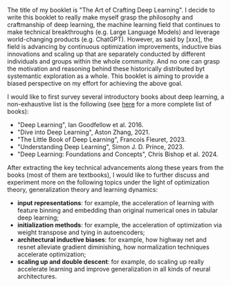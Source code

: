 

The title of my booklet is "The Art of Crafting Deep Learning".
I decide to write this booklet to really make myself grasp the philosophy and craftmanship of deep learning, the machine learning field that continues to make technical breakthroughs (e.g. Large Language Models) and leverage world-changing products (e.g. ChatGPT).
However, as said by [xxx], the field is advancing by continuous optimization improvements, inductive bias innovations and scaling up that are separately conducted by different individuals and groups within the whole community.
And no one can grasp the motivation and reasoning behind these historically distributed byt systemantic exploration as a whole.
This booklet is aiming to provide a biased perspective on my effort for achieving the above goal.

I would like to first survey several introductory books about deep learning, a non-exhaustive list is the following (see [here](https://github.com/Carl-McBride-Ellis/Compendium-of-free-ML-reading-resources?tab=readme-ov-file#deep-learning--neural-networks) for a more complete list of books):
- "Deep Learning", Ian Goodfellow et al. 2016.
- "Dive into Deep Learning", Aston Zhang, 2021.
- "The Little Book of Deep Learning", Francois Fleuret, 2023.
- "Understanding Deep Learning", Simon J. D. Prince, 2023.
- "Deep Learning: Foundations and Concepts", Chris Bishop et al. 2024.

After extracting the key technical advancements along these years from the books (most of them are textbooks), I would like to further discuss and experiment more on the following topics under the light of optimization theory, generalization theory and learning dynamics:
- **input representations**: for example, the acceleration of learning with feature binning and embedding than original numerical ones in tabular deep learning;
- **initialization methods**: for example, the acceleration of optimization via weight transpose and tying in autoencoders;
- **architectural inductive biases**: for example, how highway net and resnet alleviate gradient diminishing, how normalization techniques accelerate optimization;
- **scaling up and double descent**: for example, do scaling up really accelerate learning and improve generalization in all kinds of neural architectures.





